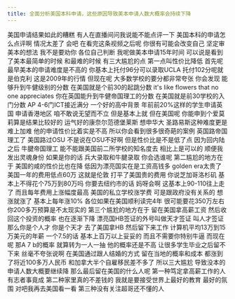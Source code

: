 ```yaml
---
title: 全面分析美国本科申请，这些原因导致美本申请人数大概率会持续下降
---
```

美国申请结果如此的糟糕
有人在直播间问我说能不能点评一下
美国本科的申请怎么点评啊
情况太差了
会吧
在看完这条视频之后呢
你很有可能会改变自己
坚定审美本的想法
我不是要劝你
各位自己判断
我呢做美本申请15年时间
可以说是看到了美本最简单的时候
和最难的时候
有三大尴尬的点
第一点叫性价比降低
首先呢
最早美本的申请难度是不高的
你基本上托付96分可以录取UCLA
托付102分呢就是伯克利
这是2009年的行情
但现在呢
大多数学校的要分都非常夸张
你会发现
能够升到牛健级别的分数
在美国就是个前30的起跳分数
it's like flowers that no one appreciates
你在英国能升到牛健帝国理工的分数
在美国就是前30学校的入门分数
AP 4-6门ICT接近满分
一个好的高中背景
年前前20%这样的学生申请英国
申请香港地区
咱不敢说无望而不立
但是基本上就
但在美国呢
你能申到个爱莫莉算是结果比较好的
运气好的康奈尔范德堡莱斯
想申华大
圣路易斯这种难度更是难上加难
他的申请性价比着实是不高
所以你会看到很多很奇葩的案例
英国路帝国理工了
美国路过OSU
不是说在OSU不好啊
但是性价比是不是低了点
因为回内陆之后
牛腱帝国理工
能不能跟美国前二所学校的知名度去
相比上是可以的
顺便我发出灵魂身份
如果是你的话
兵大录取和牛腱录取
你会选谁呢
第二尴尬的地方在于
美国的咸的性价比也在降
低因为漂亮国实在是工资高钱多
golden era太贵了
美国一年的费用低点60万
这就是伦敦
打平了美国贵的费用
你说芝加哥洛杉矶
基本上不得花个75万到80万吗
你要去纽约市的话
妈呀会啊
这基本上90-110往上走了
而且每年费用上涨幅度最高
美国的私立学校涨学费
可是跟政府没有关系的
想涨就涨了
基本上每年涨10%
各位如果在美国顺利读完4年
很可能要花350万左右
你200多万预算是不太现实的
第三个尴尬的地方在于
留在美国拿高薪工资
然后收回这个投资的概率
也在逐渐下降
漂亮国HB签证的外号叫做天才签证
叫人才签证
那么你是个人才
你是个天才
去了美国拿HB
然后留下来工作
计算机平均13万到15万美元的年薪
一个7.5的话
基本上百万以上妥妥的
而且不需要你特别牛逼
而现在呢
那A 7 b的概率
就算转为一人一抽
他的概率还是不高
让很多学生毕业之后留不下来
丝毫不夸张说啊
在美国通过跟人结婚的方式
留在当地的概率和成本
都涨到了将近100多万人民币
和加拿大半个自雇移民差不多了
所以三大尴尬
导致没本的申请人数大概要继续降
那么最后留在美国的什么人呢
第一种笃定拿高薪工作的人
有志者事竟成
第二种家里真的不差钱的
我就是要接受世界上最好的教育
最好的氛围
对吧我再去美国看一看
第三种没有关注超哥还不懂的人
